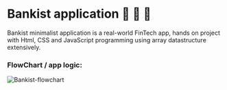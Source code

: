 # Bankist application 📲 💱 🏦
Bankist minimalist application is a real-world FinTech app, hands on project with Html, CSS and JavaScript programming using array datastructure extensively.

### FlowChart / app logic:
![Bankist-flowchart](https://github.com/Kmohamedalie/Bankist-app/assets/63104472/f881c1dd-812d-40a8-9e70-fc5a76393714)
